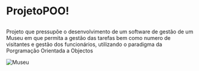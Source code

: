 # ProjetoPOO!
##

Projeto que pressupõe o desenvolvimento de um software de gestão de um Museu em que permita a gestão das tarefas bem como numero de visitantes e gestão dos funcionários, utilizando o paradigma da Porgramação Orientada a Objectos
 

![Museu](https://github.com/HugoBR2710/ProjetoPOO/assets/148585987/ccdf99a6-5705-450c-9766-83a6655a52f4)
